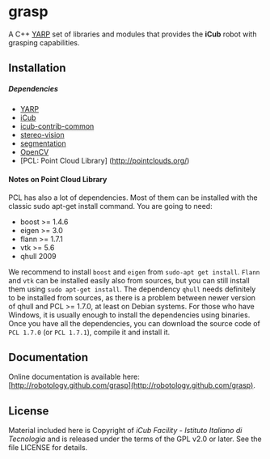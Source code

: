 grasp
=====

A C++ [YARP](https://github.com/robotology/yarp) set of libraries and modules that provides the **iCub** robot with grasping capabilities.

## Installation

##### Dependencies
- [YARP](https://github.com/robotology/yarp)
- [iCub](https://github.com/robotology/icub-main)
- [icub-contrib-common](https://github.com/robotology/icub-contrib-common)
- [stereo-vision](https://github.com/robotology/stereo-vision)
- [segmentation](https://github.com/robotology/segmentation)
- [OpenCV](http://opencv.org/downloads.html)
- [PCL: Point Cloud Library] (http://pointclouds.org/)

#### Notes on Point Cloud Library
PCL has also a lot of dependencies. Most of them can be installed with the classic sudo apt-get install command. You are going to need:

- boost >= 1.4.6
- eigen >= 3.0
- flann >= 1.7.1
- vtk >= 5.6
- qhull 2009

We recommend to install `boost` and `eigen` from `sudo-apt get install`. `Flann` and `vtk` can be installed easily also from sources, but you can still install them using `sudo apt-get install`. The dependency `qhull` needs definitely to be installed from sources, as there is a problem between newer version of qhull and PCL >= 1.7.0, at least on Debian systems. For those who have Windows, it is usually enough to install the dependencies using binaries. Once you have all the dependencies, you can download the source code of `PCL 1.7.0` (or `PCL 1.7.1`), compile it and install it.

## Documentation

Online documentation is available here: [http://robotology.github.com/grasp](http://robotology.github.com/grasp).

## License

Material included here is Copyright of _iCub Facility - Istituto Italiano di Tecnologia_ and is released under the terms of the GPL v2.0 or later. See the file LICENSE for details.
